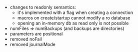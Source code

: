- changes to readonly semantics:
  - it's implemented with a flag when creating a connection
  - macros on create/startup cannot modify a ro database
  - opening an in-memory db as read only is not possible
- numFiles => numBackups (and backups are directories)
- parameters are positional
- removed noFail
- removed journalMode